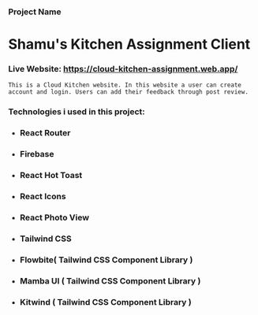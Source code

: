 ### Project Name
 # **Shamu's Kitchen Assignment Client**

### **Live Website:** **<https://cloud-kitchen-assignment.web.app/>**

    This is a Cloud Kitchen website. In this website a user can create account and login. Users can add their feedback through post review.

### Technologies i used in this project:
* ### React Router 
* ### Firebase
* ### React Hot Toast
* ### React Icons
* ### React Photo View
* ### Tailwind CSS
* ### Flowbite( Tailwind CSS Component Library )
* ### Mamba UI ( Tailwind CSS Component Library )
* ### Kitwind ( Tailwind CSS Component Library )